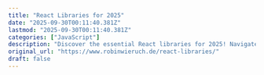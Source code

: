 ```yaml
---
title: "React Libraries for 2025"
date: "2025-09-30T00:11:40.381Z"
lastmod: "2025-09-30T00:11:40.381Z"
categories: ["JavaScript"]
description: "Discover the essential React libraries for 2025! Navigate the vast ecosystem effortlessly with this curated list. Empower your React projects with these powerful tools for seamless development of large-scale applications ..."
original_url: "https://www.robinwieruch.de/react-libraries/"
draft: false
---
```

